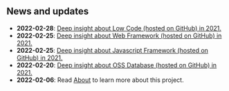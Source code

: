 ## News and updates

- **2022-02-28**: [Deep insight about Low Code (hosted on GitHub) in 2021.](/_/low-code/deep-insight-into-lowcode-development-tools-2021)
- **2022-02-25**: [Deep insight about Web Framework (hosted on GitHub) in 2021.](/_/web-framework/deep-insight-about-web-framework-2021)
- **2022-02-25**: [Deep insight about Javascript Framework (hosted on GitHub) in 2021.](/_/js-framework/deep-insight-into-js-framework-2021)
- **2022-02-20**: [Deep insight about OSS Database (hosted on GitHub) in 2021.](/_/database/deep-insight-about-oss-database-2021)
- **2022-02-06**: Read [About](/blog/about) to learn more about this project.
